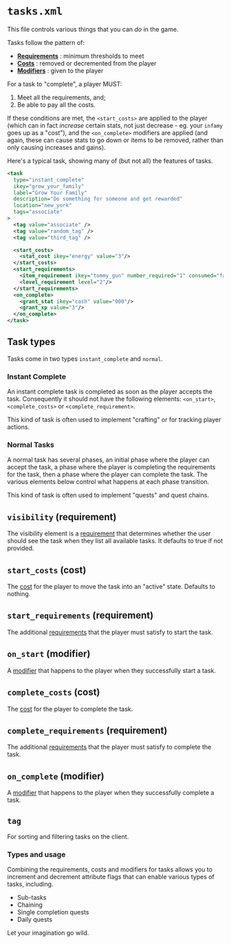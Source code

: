# `tasks.xml`

This file controls various things that you can *do* in the game. 

Tasks follow the pattern of:

- [**Requirements**](https://github.com/roarengine/roar-docs/blob/master/docs/concepts/requirements.md) : minimum thresholds to meet
- [**Costs**](https://github.com/roarengine/roar-docs/blob/master/docs/concepts/costs.md) : removed or decremented from the player
- [**Modifiers**](https://github.com/roarengine/roar-docs/blob/master/docs/concepts/modifiers.md) : given to the player

For a task to "complete", a player MUST: 

1. Meet all the requirements, and;
2. Be able to pay all the costs.

If these conditions are met, the `<start_costs>` are applied to the player (which can in fact _increase_ certain stats, not just decrease - eg. your `infamy` goes up as a "cost"), and the `<on_complete>` modifiers are applied (and again, these can cause stats to go down or items to be removed, rather than only causing increases and gains).

Here's a typical task, showing many of (but not all) the features of tasks.

```xml
<task
  type="instant_complete"
  ikey="grow_your_family"
  label="Grow Your Family"
  description="Do something for someone and get rewarded"
  location="new_york"
  tags="associate"
>
  <tag value="associate" />
  <tag value="random_tag" />
  <tag value="third_tag" />

  <start_costs>
    <stat_cost ikey="energy" value="3"/>
  </start_costs>
  <start_requirements>
    <item_requirement ikey="tommy_gun" number_required="1" consumed="false"/>
    <level_requirement level="2"/>
  </start_requirements>
  <on_complete>
    <grant_stat ikey="cash" value="900"/>
    <grant_xp value="3"/>
  </on_complete>
</task>
```

## Task types

Tasks come in two types `instant_complete` and `normal`.

### Instant Complete
An instant complete task is completed as soon as the player accepts the task. Consequently it should not have the following elements: `<on_start>`, `<complete_costs>` or `<complete_requirement>`.

This kind of task is often used to implement "crafting" or for tracking player actions.

### Normal Tasks
A normal task has several phases, an initial phase where the player can accept the task, a phase where the player is completing the requirements for the task, then a phase where the player can complete the task. The various elements below control what happens at each phase transition.

This kind of task is often used to implement "quests" and quest chains.

## `visibility` (requirement)
The visibility element is a [requirement](../concepts/requirements.md) that determines whether the user should see the task when they list all available tasks. It defaults to true if not provided.

## `start_costs` (cost)
The [cost](../concepts/costs.md) for the player to move the task into an "active" state. Defaults to nothing.

## `start_requirements` (requirement)
The additional [requirements](../concepts/requirement.md) that the player must satisfy to start the task.

## `on_start` (modifier)
A [modifier](../concepts/modifiers.md) that happens to the player when they successfully start a task.

## `complete_costs` (cost)
The [cost](../concepts/costs.md) for the player to complete the task.

## `complete_requirements` (requirement)
The additional [requirements](../concepts/requirement.md) that the player must satisfy to complete the task.

## `on_complete` (modifier)
A [modifier](../concepts/modifiers.md) that happens to the player when they successfully complete a task.

## `tag`
For sorting and filtering tasks on the client.


### Types and usage

Combining the requirements, costs and modifiers for tasks allows you to increment and decrement attribute flags that can enable various types of tasks, including.

- Sub-tasks
- Chaining
- Single completion quests
- Daily quests

Let your imagination go wild.
